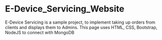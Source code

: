 # E-Device_Servicing_Website
E-Device Servicing is a sample project, to implement taking up orders from clients and displays them to Admins. This page uses HTML, CSS, Bootstrap, NodeJS to connect with MongoDB
